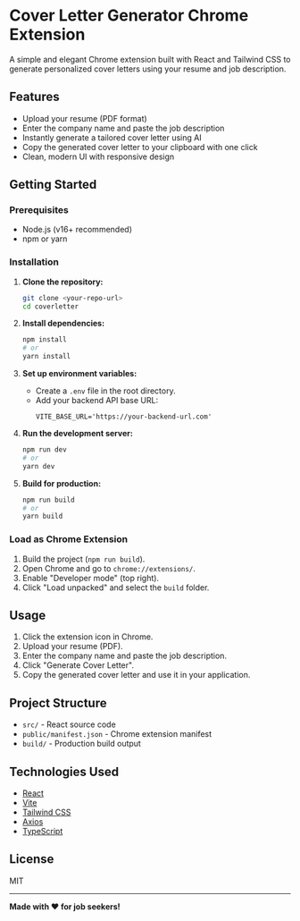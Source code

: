 # Cover Letter Generator Chrome Extension

A simple and elegant Chrome extension built with React and Tailwind CSS to generate personalized cover letters using your resume and job description.

## Features

- Upload your resume (PDF format)
- Enter the company name and paste the job description
- Instantly generate a tailored cover letter using AI
- Copy the generated cover letter to your clipboard with one click
- Clean, modern UI with responsive design

## Getting Started

### Prerequisites

- Node.js (v16+ recommended)
- npm or yarn

### Installation

1. **Clone the repository:**
   ```sh
   git clone <your-repo-url>
   cd coverletter
   ```

2. **Install dependencies:**
   ```sh
   npm install
   # or
   yarn install
   ```

3. **Set up environment variables:**
   - Create a `.env` file in the root directory.
   - Add your backend API base URL:
     ```
     VITE_BASE_URL='https://your-backend-url.com'
     ```

4. **Run the development server:**
   ```sh
   npm run dev
   # or
   yarn dev
   ```

5. **Build for production:**
   ```sh
   npm run build
   # or
   yarn build
   ```

### Load as Chrome Extension

1. Build the project (`npm run build`).
2. Open Chrome and go to `chrome://extensions/`.
3. Enable "Developer mode" (top right).
4. Click "Load unpacked" and select the `build` folder.

## Usage

1. Click the extension icon in Chrome.
2. Upload your resume (PDF).
3. Enter the company name and paste the job description.
4. Click "Generate Cover Letter".
5. Copy the generated cover letter and use it in your application.

## Project Structure

- `src/` - React source code
- `public/manifest.json` - Chrome extension manifest
- `build/` - Production build output

## Technologies Used

- [React](https://react.dev/)
- [Vite](https://vitejs.dev/)
- [Tailwind CSS](https://tailwindcss.com/)
- [Axios](https://axios-http.com/)
- [TypeScript](https://www.typescriptlang.org/)

## License

MIT

---

**Made with ❤️ for job seekers!**